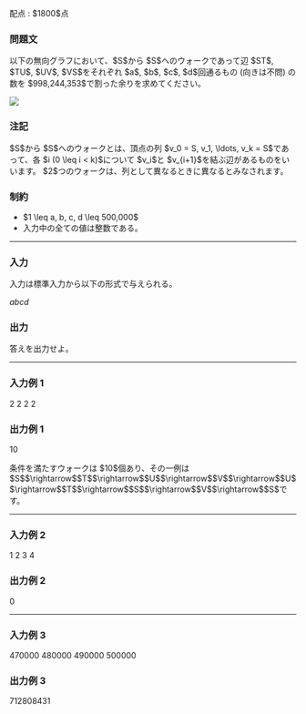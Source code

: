 
<div>

<span>

<span>

<p>
配点 : $1800$点
</p>

<div>

<section>

### **問題文**

<p>
以下の無向グラフにおいて、$S$から $S$へのウォークであって辺 $ST$, $TU$, $UV$, $VS$をそれぞれ $a$, $b$, $c$, $d$回通るもの (向きは不問) の数を $998,244,353$で割った余りを求めてください。
</p>

<p>

<img src="https://img.atcoder.jp/agc051/48a379ab79ee4edf503b84c8b7984d50.png">

</img>

</p>

</section>

</div>

<div>

<section>

### **注記**

<p>
$S$から $S$へのウォークとは、頂点の列 $v_0 = S, v_1, \ldots, v_k = S$であって、各 $i (0 \leq i < k)$について $v_i$と $v_{i+1}$を結ぶ辺があるものをいいます。
$2$つのウォークは、列として異なるときに異なるとみなされます。
</p>

</section>

</div>

<div>

<section>

### **制約**

<ul>

<li>
$1 \leq a, b, c, d \leq 500,000$
</li>

<li>
入力中の全ての値は整数である。
</li>

</ul>

</section>

</div>

---

<div>

<div>

<section>

### **入力**

<p>
入力は標準入力から以下の形式で与えられる。
</p>

<div>

$a$$b$$c$$d$
</div>

</section>

</div>

<div>

<section>

### **出力**

<p>
答えを出力せよ。
</p>

</section>

</div>

</div>

---

<div>

<section>

### **入力例 1**

<div>

2 2 2 2

</div>

</section>

</div>

<div>

<section>

### **出力例 1**

<div>

10

</div>

<p>
条件を満たすウォークは $10$個あり、その一例は $S$$\rightarrow$$T$$\rightarrow$$U$$\rightarrow$$V$$\rightarrow$$U$$\rightarrow$$T$$\rightarrow$$S$$\rightarrow$$V$$\rightarrow$$S$です。
</p>

</section>

</div>

---

<div>

<section>

### **入力例 2**

<div>

1 2 3 4

</div>

</section>

</div>

<div>

<section>

### **出力例 2**

<div>

0

</div>

</section>

</div>

---

<div>

<section>

### **入力例 3**

<div>

470000 480000 490000 500000

</div>

</section>

</div>

<div>

<section>

### **出力例 3**

<div>

712808431

</div>

</section>

</div>

</span>

</span>

</div>
